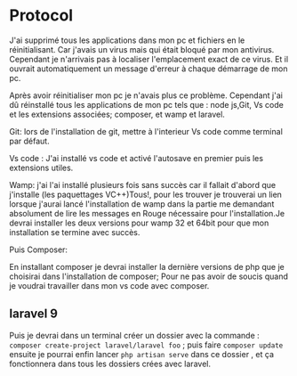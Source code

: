 # Protocol


J'ai supprimé tous les applications dans mon pc et fichiers en le réinitialisant.
Car j'avais un virus mais qui était bloqué par mon antivirus. Cependant je n'arrivais pas à localiser l'emplacement exact de ce virus.
Et il ouvrait automatiquement un message d'erreur à chaque démarrage de mon pc.

Après avoir réinitialiser mon pc je n'avais plus ce problème. Cependant j'ai dû réinstallé tous les applications de mon pc tels que : node js,Git, Vs code et les extensions associées; composer, et wamp et laravel.

Git: lors de l'installation de git, mettre à l'interieur Vs code comme terminal par défaut.

Vs code : J'ai installé vs code et activé l'autosave en premier puis les extensions utiles.

Wamp: j'ai l'ai installé plusieurs fois sans succès car il fallait d'abord que j'installe (les paquettages VC++)Tous!, pour les trouver je trouverai un lien lorsque j'aurai lancé l'installation de wamp dans la partie me demandant absolument de lire les messages en Rouge nécessaire pour l'installation.Je devrai installer les deux versions pour wamp 32 et 64bit pour que mon installation se termine avec succès.

Puis Composer:

En installant composer je devrai installer la dernière versions de php que je choisirai dans l'installation de composer; Pour ne pas avoir de soucis quand je voudrai travailler dans mon vs code avec composer.

## laravel 9

Puis je devrai dans un terminal créer un dossier avec la commande : `composer create-project laravel/laravel foo` ; puis faire `composer update` ensuite je pourrai enfin lancer `php artisan serve` dans ce dossier , et ça fonctionnera dans tous les dossiers crées avec laravel.